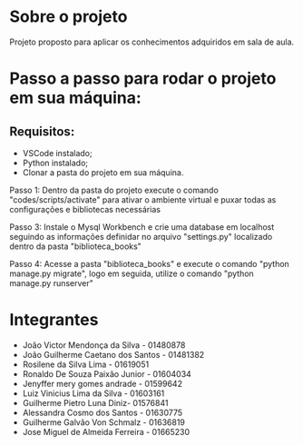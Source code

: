 # Sobre o projeto

Projeto proposto para aplicar os conhecimentos adquiridos em sala de aula.

# Passo a passo para rodar o projeto em sua máquina:

## Requisitos:
- VSCode instalado;
- Python instalado;
- Clonar a pasta do projeto em sua máquina.

Passo 1: Dentro da pasta do projeto execute o comando "codes/scripts/activate" para ativar o ambiente virtual e puxar todas as configurações e bibliotecas necessárias

Passo 3: Instale o Mysql Workbench e crie uma database em localhost seguindo as informações definidar no arquivo "settings.py" localizado dentro da pasta "biblioteca_books"

Passo 4: Acesse a pasta "biblioteca_books" e execute o comando "python manage.py migrate", logo em seguida, utilize o comando "python manage.py runserver"

# Integrantes
- João Victor Mendonça da Silva - 01480878
- ⁠João Guilherme Caetano dos Santos - 01481382
- Rosilene da Silva Lima - 01619051
- Ronaldo De Souza Paixão Junior - 01604034
- Jenyffer mery gomes andrade - 01599642
- Luiz Vinicius Lima da Silva - 01603161
- Guilherme Pietro Luna Diniz- 01576841
- Alessandra Cosmo dos Santos - 01630775
- Guilherme Galvão Von Schmalz - 01636819
- Jose Miguel de Almeida Ferreira - 01665230  
